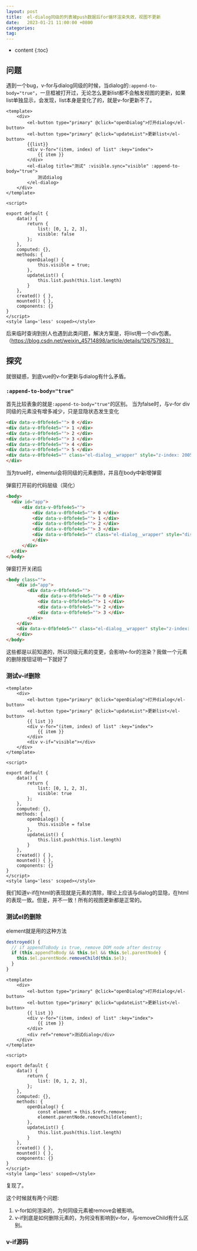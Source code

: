 ```yaml
---
layout: post
title:  el-dialog同级的列表被push数据后for循环渲染失效，视图不更新
date:   2023-01-21 11:00:00 +0800
categories: 
tag: 
---
```

* content
{:toc}

## 问题

遇到一个bug，v-for与dialog同级的时候，当dialog的`:append-to-body="true"`，一旦框被打开过，无论怎么更新list都不会触发视图的更新，如果list单独显示，会发现，list本身是变化了的，就是v-for更新不了。

```vue
<template>
    <div>
        <el-button type="primary" @click="openDialog">打开dialog</el-button>
        <el-button type="primary" @click="updateList">更新list</el-button>
        {{list}}
        <div v-for="(item, index) of list" :key="index">
            {{ item }}
        </div>
        <el-dialog title="测试" :visible.sync="visible" :append-to-body="true">
            测试dialog
        </el-dialog>
    </div>
</template>

<script>

export default {
    data() {
        return {
            list: [0, 1, 2, 3],
            visible: false
        };
    },
    computed: {},
    methods: {
        openDialog() {
            this.visible = true;
        },
        updateList() {
            this.list.push(this.list.length)
        }
    },
    created() { },
    mounted() { },
    components: {}
}
</script>
<style lang='less' scoped></style>
```

后来临时查询到别人也遇到此类问题，解决方案是，将list用一个div包裹。（<https://blog.csdn.net/weixin_45714898/article/details/126757983）>

## 探究

就很疑惑，到底vue的v-for更新与dialog有什么矛盾。

### `:append-to-body="true"`

首先比较表象的就是`:append-to-body="true"`的区别。
当为false时，与v-for div同级的元素没有增多减少，只是显隐状态发生变化

```html
<div data-v-0fbfe4e5=""> 0 </div>
<div data-v-0fbfe4e5=""> 1 </div>
<div data-v-0fbfe4e5=""> 2 </div>
<div data-v-0fbfe4e5=""> 3 </div>
<div data-v-0fbfe4e5=""> 4 </div>
<div data-v-0fbfe4e5=""> 5 </div>
<div data-v-0fbfe4e5="" class="el-dialog__wrapper" style="z-index: 2005; display: none;">
</div>
```

当为true时，elmentui会将同级的元素删除，并且在body中新增弹窗

弹窗打开前的代码层级（简化）

```html
<body>
  <div id="app">
      <div data-v-0fbfe4e5="">
          <div data-v-0fbfe4e5=""> 0 </div>
          <div data-v-0fbfe4e5=""> 1 </div>
          <div data-v-0fbfe4e5=""> 2 </div>
          <div data-v-0fbfe4e5=""> 3 </div>
          <div data-v-0fbfe4e5="" class="el-dialog__wrapper" style="display: none;">
          </div>
      </div>
  </div>
</body>
```

弹窗打开关闭后

```html
<body class="">
    <div id="app">
        <div data-v-0fbfe4e5="">
            <div data-v-0fbfe4e5=""> 0 </div>
            <div data-v-0fbfe4e5=""> 1 </div>
            <div data-v-0fbfe4e5=""> 2 </div>
            <div data-v-0fbfe4e5=""> 3 </div>
        </div>
    </div>
    <div data-v-0fbfe4e5="" class="el-dialog__wrapper" style="z-index: 2001; display: none;">
    </div>
</body>
```

这些都是以前知道的，所以同级元素的变更，会影响v-for的渲染？我做一个元素的删除按钮证明一下就好了

### 测试v-if删除

```vue
<template>
    <div>
        <el-button type="primary" @click="openDialog">打开dialog</el-button>
        <el-button type="primary" @click="updateList">更新list</el-button>
        {{ list }}
        <div v-for="(item, index) of list" :key="index">
            {{ item }}
        </div>
        <div v-if="visible"></div>
    </div>
</template>

<script>

export default {
    data() {
        return {
            list: [0, 1, 2, 3],
            visible: true
        };
    },
    computed: {},
    methods: {
        openDialog() {
            this.visible = false
        },
        updateList() {
            this.list.push(this.list.length)
        }
    },
    created() { },
    mounted() { },
    components: {}
}
</script>
<style lang='less' scoped></style>
```

我们知道v-if在html的表现就是元素的清除，理论上应该与dialog的显隐，在html的表现一致。但是，并不一致！所有的视图更新都是正常的。

### 测试el的删除

element就是用的这种方法

```js
destroyed() {
  // if appendToBody is true, remove DOM node after destroy
  if (this.appendToBody && this.$el && this.$el.parentNode) {
    this.$el.parentNode.removeChild(this.$el);
  }
}
```

```vue
<template>
    <div>
        <el-button type="primary" @click="openDialog">打开dialog</el-button>
        <el-button type="primary" @click="updateList">更新list</el-button>
        {{ list }}
        <div v-for="(item, index) of list" :key="index">
            {{ item }}
        </div>
        <div ref="remove">测试dialog</div>
    </div>
</template>

<script>

export default {
    data() {
        return {
            list: [0, 1, 2, 3],
        };
    },
    computed: {},
    methods: {
        openDialog() {
            const element = this.$refs.remove;
            element.parentNode.removeChild(element);
        },
        updateList() {
            this.list.push(this.list.length)
        }
    },
    created() { },
    mounted() { },
    components: {}
}
</script>
<style lang='less' scoped></style>
```

复现了。

这个时候就有两个问题:

1. v-for如何渲染的，为何同级元素被remove会被影响。
2. v-if到底是如何删除元素的，为何没有影响到v-for，与removeChild有什么区别。

### v-if源码
